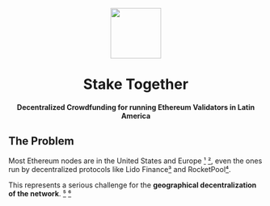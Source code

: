 <h1 align="center">
  <br>
  <img src="https://user-images.githubusercontent.com/12957692/190872812-dd6f2133-4e67-476c-ba04-6b0aa63ecde3.png" height=100 width=100 />
  <br><br>
  Stake Together
  <br>
</h1>
<h4 align="center">Decentralized Crowdfunding for running Ethereum Validators in Latin America</h4>

## The Problem

Most Ethereum nodes are in the United States and Europe [¹](https://ethernodes.org/countries) [²](https://bitnodes.io/), even the ones run by decentralized protocols like Lido Finance[³](https://lido.fi/scorecard) and RocketPool[⁴](https://stake.rocketpool.net/network).

This represents a serious challenge for the **geographical decentralization of the network**. [⁵](https://www.bloomberg.com/news/articles/2022-09-20/sec-suit-hints-at-case-for-us-jurisdiction-over-ethereum-network) [⁶](https://cointelegraph.com/news/sec-lawsuit-claims-jurisdiction-as-eth-nodes-are-clustered-in-the-us)
